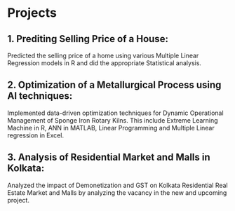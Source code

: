 # Projects
## 1. Prediting Selling Price of a House: 
Predicted the selling price of a home using various Multiple Linear Regression models in R and did the appropriate Statistical analysis.  
## 2. Optimization of a Metallurgical Process using AI techniques: 
Implemented data-driven optimization techniques for Dynamic Operational Management of Sponge Iron Rotary Kilns. This include Extreme Learning Machine in R, ANN in MATLAB, Linear Programming and Multiple Linear regression in Excel.
## 3. Analysis of Residential Market and Malls in Kolkata: 
Analyzed the impact of Demonetization and GST on Kolkata Residential Real Estate Market and Malls by analyzing the vacancy in the new and upcoming project. 
